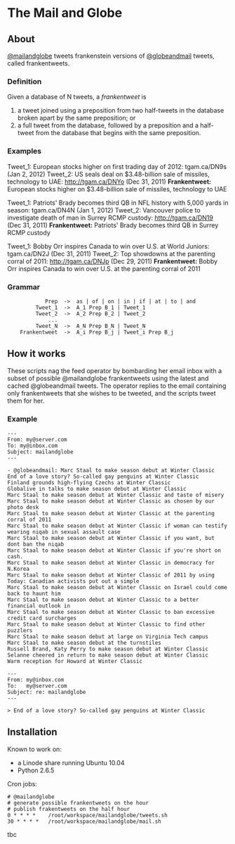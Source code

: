 # The Mail and Globe

## About

[@mailandglobe](http://www.twitter.com/mailandglobe) tweets frankenstein versions of [@globeandmail](http://www.twitter.com/globeandmail) tweets, called frankentweets.

### Definition

Given a database of N tweets, a *frankentweet* is

1. a tweet joined using a preposition from two half-tweets in the database broken apart by the same preposition; or
2. a full tweet from the database, followed by a preposition and a half-tweet from the database that begins with the same preposition.

### Examples

Tweet_1: European stocks higher on first trading day of 2012: tgam.ca/DN9s (Jan 2, 2012)
Tweet_2: US seals deal on $3.48-billion sale of missiles, technology to UAE: http://tgam.ca/DNYo (Dec 31, 2011)
**Frankentweet:** European stocks higher on $3.48-billion sale of missiles, technology to UAE

Tweet_1: Patriots' Brady becomes third QB in NFL history with 5,000 yards in season: tgam.ca/DN4N (Jan 1, 2012)
Tweet_2: Vancouver police to investigate death of man in Surrey RCMP custody: http://tgam.ca/DN19 (Dec 31, 2011)
**Frankentweet:** Patriots' Brady becomes third QB in Surrey RCMP custody

Tweet_1: Bobby Orr inspires Canada to win over U.S. at World Juniors: tgam.ca/DN2J (Dec 31, 2011)
Tweet_2: Top showdowns at the parenting corral of 2011: http://tgam.ca/DNJp (Dec 29, 2011)
**Frankentweet:** Bobby Orr inspires Canada to win over U.S. at the parenting corral of 2011

### Grammar

                Prep  ->  as | of | on | in | if | at | to | and
             Tweet_1  ->  A_1 Prep B_1 | Tweet_1
             Tweet_2  ->  A_2 Prep B_2 | Tweet_2
                 ...
             Tweet_N  ->  A_N Prep B_N | Tweet_N
        Frankentweet  ->  A_i Prep B_j | Tweet_i Prep B_j

## How it works

These scripts nag the feed operator by bombarding her email inbox with a subset of possible @mailandglobe frankentweets using the latest and cached @globeandmail tweets. The operator replies to the email containing only frankentweets that she wishes to be tweeted, and the scripts tweet them for her.

### Example

    ---
    From: my@server.com
    To: my@inbox.com
    Subject: mailandglobe
    ---
    
    - @globeandmail: Marc Staal to make season debut at Winter Classic
    End of a love story? So-called gay penguins at Winter Classic
    Finland grounds high-flying Czechs at Winter Classic
    Globalive in talks to make season debut at Winter Classic
    Marc Staal to make season debut at Winter Classic and taste of misery
    Marc Staal to make season debut at Winter Classic as chosen by our photo desk
    Marc Staal to make season debut at Winter Classic at the parenting corral of 2011
    Marc Staal to make season debut at Winter Classic if woman can testify wearing niqab in sexual assault case
    Marc Staal to make season debut at Winter Classic if you want, but dont ban the niqab
    Marc Staal to make season debut at Winter Classic if you're short on cash.
    Marc Staal to make season debut at Winter Classic in democracy for N.Korea
    Marc Staal to make season debut at Winter Classic of 2011 by using Today: Canadian activists put out a simple
    Marc Staal to make season debut at Winter Classic on Israel could come back to haunt him
    Marc Staal to make season debut at Winter Classic to a better financial outlook in
    Marc Staal to make season debut at Winter Classic to ban excessive credit card surcharges
    Marc Staal to make season debut at Winter Classic to find other puzzlers
    Marc Staal to make season debut at large on Virginia Tech campus
    Marc Staal to make season debut at the turnstiles
    Russell Brand, Katy Perry to make season debut at Winter Classic
    Selanne cheered in return to make season debut at Winter Classic
    Warm reception for Howard at Winter Classic

    ---
    From: my@inbox.com
    To:   my@server.com
    Subject: re: mailandglobe
    ---

    > End of a love story? So-called gay penguins at Winter Classic

## Installation

Known to work on:

- a Linode share running Ubuntu 10.04
- Python 2.6.5

Cron jobs:

    # @mailandglobe
    # generate possible frankentweets on the hour
    # publish frakentweets on the half hour
    0 * * * *    /root/workspace/mailandglobe/tweets.sh
    30 * * * *   /root/workspace/mailandglobe/mail.sh

tbc
